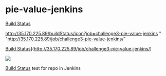# pie-value-jenkins
[Build Status](http://35.170.225.89/buildStatus/icon?job=challenge3-pie-value-jenkins "http://35.170.225.89/job/challenge3-pie-value-jenkins/")

http://35.170.225.89/buildStatus/icon?job=challenge3-pie-value-jenkins " "http://35.170.225.89/job/challenge3-pie-value-jenkins/"


[Build Status](http://35.170.225.89/buildStatus/icon?job=challenge3-pie-value-jenkins)](http://35.170.225.89/job/challenge3-pie-value-jenkins/)


<a href='[http://35.170.225.89/job/challenge3-pie-value-jenkins/](http://35.170.225.89/buildStatus/icon?job=challenge3-pie-value-jenkins)'><img src='http://35.170.225.89/buildStatus/icon?job=challenge3-pie-value-jenkins'></a>


[Build Status](http://35.170.225.89/buildStatus/icon?job=challenge3-pie-value-jenkins "http://35.170.225.89/job/challenge3-pie-value-jenkins/")
test for repo in Jenkins
